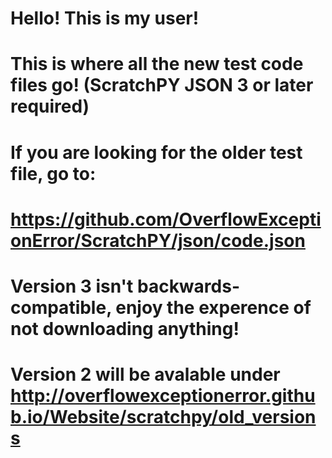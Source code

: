 # Hello! This is my user!
# This is where all the new test code files go! (ScratchPY JSON 3 or later required)
# If you are looking for the older test file, go to:
# https://github.com/OverflowExceptionError/ScratchPY/json/code.json
# Version 3 isn't backwards-compatible, enjoy the experence of not downloading anything!
# Version 2 will be avalable under http://overflowexceptionerror.github.io/Website/scratchpy/old_versions
